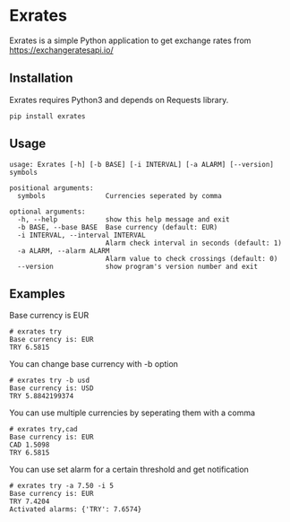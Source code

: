 # Exrates

Exrates is a simple Python application to get exchange rates from https://exchangeratesapi.io/

## Installation

Exrates requires Python3 and depends on Requests library.

```
pip install exrates
```

## Usage

```
usage: Exrates [-h] [-b BASE] [-i INTERVAL] [-a ALARM] [--version] symbols

positional arguments:
  symbols               Currencies seperated by comma

optional arguments:
  -h, --help            show this help message and exit
  -b BASE, --base BASE  Base currency (default: EUR)
  -i INTERVAL, --interval INTERVAL
                        Alarm check interval in seconds (default: 1)
  -a ALARM, --alarm ALARM
                        Alarm value to check crossings (default: 0)
  --version             show program's version number and exit
```
## Examples

Base currency is EUR

```
# exrates try
Base currency is: EUR
TRY 6.5815
```

You can change base currency with -b option

```
# exrates try -b usd
Base currency is: USD
TRY 5.8842199374
```

You can use multiple currencies by seperating them with a comma

```
# exrates try,cad
Base currency is: EUR
CAD 1.5098
TRY 6.5815
```

You can use set alarm for a certain threshold and get notification

```
# exrates try -a 7.50 -i 5
Base currency is: EUR
TRY 7.4204
Activated alarms: {'TRY': 7.6574}
```
